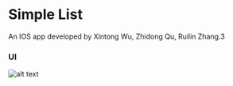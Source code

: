 # Simple List
An IOS app developed by Xintong Wu, Zhidong Qu, Ruilin Zhang.3

### UI
![alt text](https://github.com/lightmonster/SimpleList/img/ui1.jpeg|alt=octocat)



